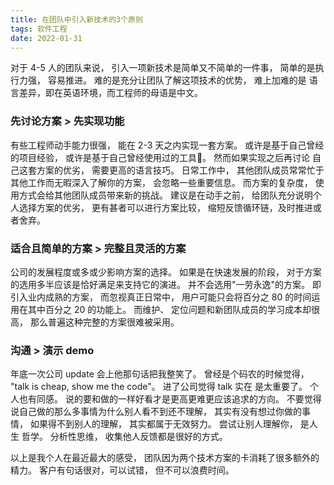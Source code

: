 ```yaml
---
title: 在团队中引入新技术的3个原则
tags: 软件工程
date: 2022-01-31
---
```


对于 4-5 人的团队来说， 引入一项新技术是简单又不简单的一件事， 简单的是执行力强， 容易推进。 难的是充分让团队了解这项技术的优势， 难上加难的是
语言差异，即在英语环境，而工程师的母语是中文。

### 先讨论方案 > 先实现功能
有些工程师动手能力很强， 能在 2-3 天之内实现一套方案。 或许是基于自己曾经的项目经验， 或许是基于自己曾经使用过的工具🔧。 然而如果实现之后再讨论
自己这套方案的优劣， 需要更高的语言技巧。 日常工作中， 其他团队成员常常忙于其他工作而无暇深入了解你的方案， 会忽略一些重要信息。 而方案的复杂度，
使用方式会给其他团队成员带来新的挑战。 建议是在动手之前， 给团队充分说明个人选择方案的优劣， 更有甚者可以进行方案比较， 缩短反馈循环链，及时推进或者舍弃。

### 适合且简单的方案 > 完整且灵活的方案
公司的发展程度或多或少影响方案的选择。
如果是在快速发展的阶段， 对于方案的选用多半应该是恰好满足来支持它的演进。 并不会选用"一劳永逸"的方案。 即引入业内成熟的方案， 而忽视真正日常中，
用户可能只会将百分之 80 的时间运用在其中百分之 20 的功能上。 而维护、 定位问题和新团队成员的学习成本却很高， 那么普遍这种完整的方案很难被采用。

### 沟通 > 演示 demo
年底一次公司 update 会上他那句话把我整笑了。 曾经是个码农的时候觉得， "talk is cheap, show me the code"。 进了公司觉得 talk 实在
是太重要了。 个人也有同感。 说的要和做的一样好看才是更高更难更应该追求的方向。
不要觉得说自己做的那么多事情为什么别人看不到还不理解， 其实有没有想过你做的事情， 如果得不到别人的理解， 其实都属于无效努力。 尝试让别人理解你， 是人生
哲学。 分析性思维， 收集他人反馈都是很好的方式。

以上是我个人在最近最大的感受， 团队因为两个技术方案的卡消耗了很多额外的精力。 客户有句话很对，可以试错， 但不可以浪费时间。
